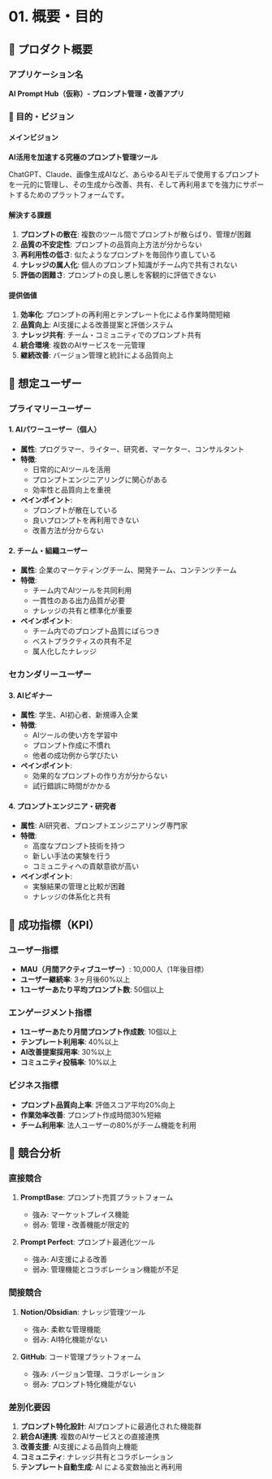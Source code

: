 # 01. 概要・目的

## 🎯 プロダクト概要

### アプリケーション名
**AI Prompt Hub（仮称）- プロンプト管理・改善アプリ**

### 🎯 目的・ビジョン

#### メインビジョン
**AI活用を加速する究極のプロンプト管理ツール**

ChatGPT、Claude、画像生成AIなど、あらゆるAIモデルで使用するプロンプトを一元的に管理し、その生成から改善、共有、そして再利用までを強力にサポートするためのプラットフォームです。

#### 解決する課題

1. **プロンプトの散在**: 複数のツール間でプロンプトが散らばり、管理が困難
2. **品質の不安定性**: プロンプトの品質向上方法が分からない
3. **再利用性の低さ**: 似たようなプロンプトを毎回作り直している
4. **ナレッジの属人化**: 個人のプロンプト知識がチーム内で共有されない
5. **評価の困難さ**: プロンプトの良し悪しを客観的に評価できない

#### 提供価値

1. **効率化**: プロンプトの再利用とテンプレート化による作業時間短縮
2. **品質向上**: AI支援による改善提案と評価システム
3. **ナレッジ共有**: チーム・コミュニティでのプロンプト共有
4. **統合環境**: 複数のAIサービスを一元管理
5. **継続改善**: バージョン管理と統計による品質向上

## 👤 想定ユーザー

### プライマリーユーザー

#### 1. AIパワーユーザー（個人）
- **属性**: プログラマー、ライター、研究者、マーケター、コンサルタント
- **特徴**: 
  - 日常的にAIツールを活用
  - プロンプトエンジニアリングに関心がある
  - 効率性と品質向上を重視
- **ペインポイント**:
  - プロンプトが散在している
  - 良いプロンプトを再利用できない
  - 改善方法が分からない

#### 2. チーム・組織ユーザー
- **属性**: 企業のマーケティングチーム、開発チーム、コンテンツチーム
- **特徴**:
  - チーム内でAIツールを共同利用
  - 一貫性のある出力品質が必要
  - ナレッジの共有と標準化が重要
- **ペインポイント**:
  - チーム内でのプロンプト品質にばらつき
  - ベストプラクティスの共有不足
  - 属人化したナレッジ

### セカンダリーユーザー

#### 3. AIビギナー
- **属性**: 学生、AI初心者、新規導入企業
- **特徴**:
  - AIツールの使い方を学習中
  - プロンプト作成に不慣れ
  - 他者の成功例から学びたい
- **ペインポイント**:
  - 効果的なプロンプトの作り方が分からない
  - 試行錯誤に時間がかかる

#### 4. プロンプトエンジニア・研究者
- **属性**: AI研究者、プロンプトエンジニアリング専門家
- **特徴**:
  - 高度なプロンプト技術を持つ
  - 新しい手法の実験を行う
  - コミュニティへの貢献意欲が高い
- **ペインポイント**:
  - 実験結果の管理と比較が困難
  - ナレッジの体系化と共有

## 🎯 成功指標（KPI）

### ユーザー指標
- **MAU（月間アクティブユーザー）**: 10,000人（1年後目標）
- **ユーザー継続率**: 3ヶ月後60%以上
- **1ユーザーあたり平均プロンプト数**: 50個以上

### エンゲージメント指標
- **1ユーザーあたり月間プロンプト作成数**: 10個以上
- **テンプレート利用率**: 40%以上
- **AI改善提案採用率**: 30%以上
- **コミュニティ投稿率**: 10%以上

### ビジネス指標
- **プロンプト品質向上率**: 評価スコア平均20%向上
- **作業効率改善**: プロンプト作成時間30%短縮
- **チーム利用率**: 法人ユーザーの80%がチーム機能を利用

## 🌟 競合分析

### 直接競合
1. **PromptBase**: プロンプト売買プラットフォーム
   - 強み: マーケットプレイス機能
   - 弱み: 管理・改善機能が限定的

2. **Prompt Perfect**: プロンプト最適化ツール
   - 強み: AI支援による改善
   - 弱み: 管理機能とコラボレーション機能が不足

### 間接競合
1. **Notion/Obsidian**: ナレッジ管理ツール
   - 強み: 柔軟な管理機能
   - 弱み: AI特化機能がない

2. **GitHub**: コード管理プラットフォーム
   - 強み: バージョン管理、コラボレーション
   - 弱み: プロンプト特化機能がない

### 差別化要因
1. **プロンプト特化設計**: AIプロンプトに最適化された機能群
2. **統合AI連携**: 複数のAIサービスとの直接連携
3. **改善支援**: AI支援による品質向上機能
4. **コミュニティ**: ナレッジ共有とコラボレーション
5. **テンプレート自動生成**: AI による変数抽出と再利用

